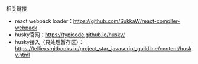 
相关链接
- react webpack loader：https://github.com/SukkaW/react-compiler-webpack
- husky官网：https://typicode.github.io/husky/
- husky接入（只处理暂存区）：https://telliexs.gitbooks.io/project_star_javascript_guildline/content/husky.html
